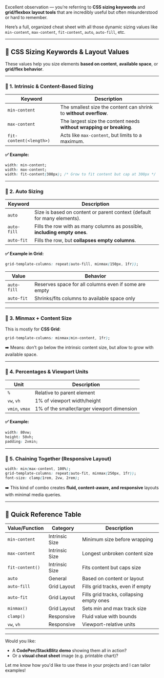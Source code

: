 Excellent observation — you’re referring to **CSS sizing keywords** and **grid/flexbox layout tools** that are incredibly useful but often misunderstood or hard to remember.

Here’s a full, organized cheat sheet with all those dynamic sizing values like `min-content`, `max-content`, `fit-content`, `auto`, `auto-fill`, etc.

---

## 🔧 CSS Sizing Keywords & Layout Values

These values help you size elements **based on content**, **available space**, or **grid/flex behavior**.

---

### 📐 1. **Intrinsic & Content-Based Sizing**

| Keyword                 | Description                                                          |
| ----------------------- | -------------------------------------------------------------------- |
| `min-content`           | The smallest size the content can shrink to **without overflow**.    |
| `max-content`           | The largest size the content needs **without wrapping or breaking**. |
| `fit-content(<length>)` | Acts like `max-content`, but limits to a maximum.                    |

#### ✅ Example:

```css
width: min-content;
width: max-content;
width: fit-content(300px); /* Grow to fit content but cap at 300px */
```

---

### 🧱 2. **Auto Sizing**

| Keyword     | Description                                                               |
| ----------- | ------------------------------------------------------------------------- |
| `auto`      | Size is based on content or parent context (default for many elements).   |
| `auto-fill` | Fills the row with as many columns as possible, **including empty ones**. |
| `auto-fit`  | Fills the row, but **collapses empty columns**.                           |

#### ✅ Example in Grid:

```css
grid-template-columns: repeat(auto-fill, minmax(150px, 1fr));
```

| Value       | Behavior                                              |
| ----------- | ----------------------------------------------------- |
| `auto-fill` | Reserves space for all columns even if some are empty |
| `auto-fit`  | Shrinks/fits columns to available space only          |

---

### 🔄 3. **Minmax + Content Size**

This is mostly for **CSS Grid**:

```css
grid-template-columns: minmax(min-content, 1fr);
```

➡️ Means: don't go below the intrinsic content size, but allow to grow with available space.

---

### 📏 4. **Percentages & Viewport Units**

| Unit           | Description                                 |
| -------------- | ------------------------------------------- |
| `%`            | Relative to parent element                  |
| `vw`, `vh`     | 1% of viewport width/height                 |
| `vmin`, `vmax` | 1% of the smaller/larger viewport dimension |

#### ✅ Example:

```css
width: 80vw;
height: 50vh;
padding: 2vmin;
```

---

### 🎯 5. **Chaining Together (Responsive Layout)**

```css
width: min(max-content, 100%);
grid-template-columns: repeat(auto-fit, minmax(250px, 1fr));
font-size: clamp(1rem, 2vw, 2rem);
```

➡️ This kind of combo creates **fluid, content-aware, and responsive** layouts with minimal media queries.

---

## 🧠 Quick Reference Table

| Value/Function  | Category       | Description                              |
| --------------- | -------------- | ---------------------------------------- |
| `min-content`   | Intrinsic Size | Minimum size before wrapping             |
| `max-content`   | Intrinsic Size | Longest unbroken content size            |
| `fit-content()` | Intrinsic Size | Fits content but caps size               |
| `auto`          | General        | Based on content or layout               |
| `auto-fill`     | Grid Layout    | Fills grid tracks, even if empty         |
| `auto-fit`      | Grid Layout    | Fills grid tracks, collapsing empty ones |
| `minmax()`      | Grid Layout    | Sets min and max track size              |
| `clamp()`       | Responsive     | Fluid value with bounds                  |
| `vw`, `vh`      | Responsive     | Viewport-relative units                  |

---

Would you like:

* A **CodePen/StackBlitz demo** showing them all in action?
* Or a **visual cheat sheet** image (e.g. printable chart)?

Let me know how you'd like to use these in your projects and I can tailor examples!
